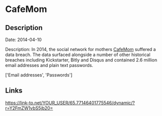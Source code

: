 # CafeMom

## Description

Date: 2014-04-10

Description:
In 2014, the social network for mothers <a href="http://www.cafemom.com" target="_blank" rel="noopener">CafeMom</a> suffered a data breach. The data surfaced alongside a number of other historical breaches including Kickstarter, Bitly and Disqus and contained 2.6 million email addresses and plain text passwords.


['Email addresses', 'Passwords']

## Links

https://link-to.net/YOUR_USER/65.77146401775546/dynamic/?r=Y2FmZW1vbS5jb20=